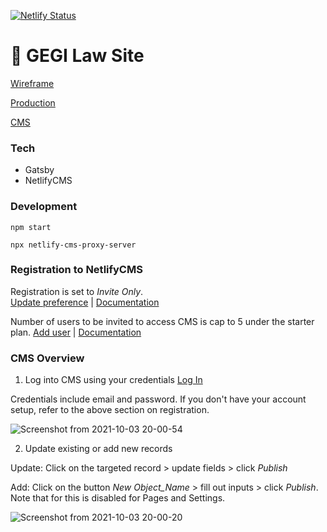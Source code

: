 [![Netlify Status](https://api.netlify.com/api/v1/badges/423fada0-86a3-4414-b1cd-fe2f84a16545/deploy-status)](https://app.netlify.com/sites/gegi-law/deploys)

# 🦄 GEGI Law Site

[Wireframe](https://www.figma.com/file/lgC8YPqiTAvGwk5X7buqLC/law.gegi.ca?node-id=584%3A27)

[Production](https://law.gegi.ca/)

[CMS](https://law.gegi.ca/admin)

### Tech
- Gatsby
- NetlifyCMS

### Development

```
npm start
```

```
npx netlify-cms-proxy-server
```

### Registration to NetlifyCMS

Registration is set to *Invite Only*.  
[Update preference](https://app.netlify.com/sites/gegi-law/settings/identity) | 
[Documentation](https://docs.netlify.com/visitor-access/identity/registration-login/#set-registration-preferences)

Number of users to be invited to access CMS is cap to 5 under the starter plan.
[Add user](https://app.netlify.com/sites/gegi-law/identity) | 
[Documentation](https://docs.netlify.com/visitor-access/identity/registration-login/#invitations)

### CMS Overview

1. Log into CMS using your credentials [Log In](https://law.gegi.ca/admin)

Credentials include email and password.  If you don't have your account setup, refer to the above section on registration.

![Screenshot from 2021-10-03 20-00-54](https://user-images.githubusercontent.com/59268689/135777913-747818d9-b7d6-4b7f-a9ec-c43376f17a71.png)


2. Update existing or add new records

Update: Click on the targeted record > update fields > click *Publish*

Add: Click on the button *New Object_Name* > fill out inputs > click *Publish*.  Note that for this is disabled for Pages and Settings. 

![Screenshot from 2021-10-03 20-00-20](https://user-images.githubusercontent.com/59268689/135777914-2709d33f-e9c5-40c5-8f4b-ad0b6c9a7460.png)


